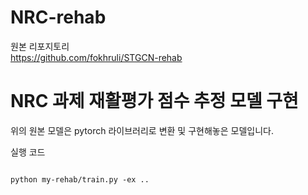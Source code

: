 # NRC-rehab

원본 리포지토리  
https://github.com/fokhruli/STGCN-rehab

# NRC 과제 재활평가 점수 추정 모델 구현
위의 원본 모델은 pytorch 라이브러리로 변환 및 구현해놓은 모델입니다.  

실행 코드
<pre><code>
python my-rehab/train.py -ex ..  
</code></pre>
